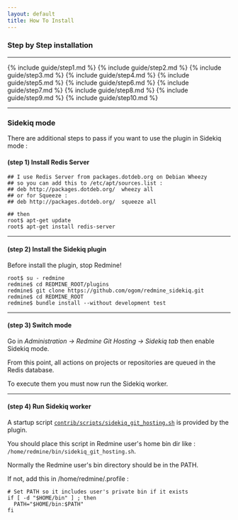 ```yaml
---
layout: default
title: How To Install
---
```


### Step by Step installation
***

{% include guide/step1.md %}
{% include guide/step2.md %}
{% include guide/step3.md %}
{% include guide/step4.md %}
{% include guide/step5.md %}
{% include guide/step6.md %}
{% include guide/step7.md %}
{% include guide/step8.md %}
{% include guide/step9.md %}
{% include guide/step10.md %}

***

### Sidekiq mode

There are additional steps to pass if you want to use the plugin in Sidekiq mode :

#### **(step 1)** Install Redis Server

    ## I use Redis Server from packages.dotdeb.org on Debian Wheezy
    ## so you can add this to /etc/apt/sources.list :
    ## deb http://packages.dotdeb.org/  wheezy all
    ## or for Squeeze :
    ## deb http://packages.dotdeb.org/  squeeze all

    ## then
    root$ apt-get update
    root$ apt-get install redis-server


***

#### **(step 2)** Install the Sidekiq plugin

<div class="alert alert-warning" role="alert">Before install the plugin, stop Redmine!</div>

    root$ su - redmine
    redmine$ cd REDMINE_ROOT/plugins
    redmine$ git clone https://github.com/ogom/redmine_sidekiq.git
    redmine$ cd REDMINE_ROOT
    redmine$ bundle install --without development test

***

#### **(step 3)** Switch mode

Go in *Administration -> Redmine Git Hosting -> Sidekiq tab* then enable Sidekiq mode.

From this point, all actions on projects or repositories are queued in the Redis database.

To execute them you must now run the Sidekiq worker.

***

#### **(step 4)** Run Sidekiq worker

A startup script [```contrib/scripts/sidekiq_git_hosting.sh```](https://github.com/jbox-web/redmine_git_hosting/blob/devel/contrib/scripts/sidekiq_git_hosting.sh) is provided by the plugin.

You should place this script in Redmine user's home bin dir like : ```/home/redmine/bin/sidekiq_git_hosting.sh```.

Normally the Redmine user's bin directory should be in the PATH.

If not, add this in /home/redmine/.profile :

    # Set PATH so it includes user's private bin if it exists
    if [ -d "$HOME/bin" ] ; then
      PATH="$HOME/bin:$PATH"
    fi


<div id="toc">
</div>
